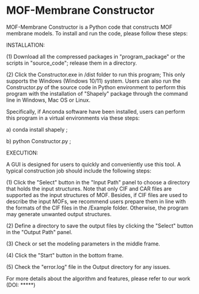 # MOF-Membrane Constructor
MOF-Membrane Constructor is a Python code that constructs MOF membrane models.
To install and run the code, please follow these steps:


INSTALLATION:

(1) Download all the compressed packages in "program_package" or the scripts in "source_code"; release them in a directory.

(2) Click the Constructor.exe in /dist folder to run this program; This only supports the Windows (Windows 10/11) system. 
Users can also run the Constructor.py of the source code in Python environment to perform this program with the installation of "Shapely" package through the command line in Windows, Mac OS or Linux. 

Specifically, if Anconda software have been installed, users can perform this program in a virtual environments via these steps:

a) conda install shapely ;

b) python Constructor.py ;


EXECUTION:

A GUI is designed for users to quickly and conveniently use this tool. A typical construction job should include the following steps:

(1) Click the "Select" button in the "Input Path" panel to choose a directory that holds the input structures. Note that only CIF and CAR files are supported as the input structures of MOF. Besides, if CIF files are used to describe the input MOFs, we recommend users prepare them in line with the formats of the CIF files in the /Example folder. Otherwise, the program may generate unwanted output structures.

(2) Define a directory to save the output files by clicking the "Select" button in the "Output Path" panel.

(3) Check or set the modeling parameters in the middle frame.

(4) Click the "Start" button in the bottom frame.

(5) Check the "error.log" file in the Output directory for any issues.

For more details about the algorithm and features, please refer to our work (DOI: *****)
